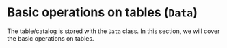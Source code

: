 # Basic operations on tables (`Data`)

The table/catalog is stored with the `Data` class. In this section, we will cover the basic operations on tables.

```{tableofcontents}
```
